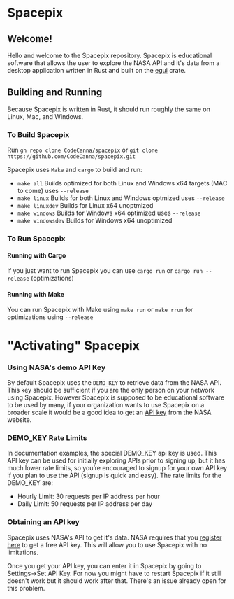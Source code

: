 # Spacepix

## Welcome!
Hello and welcome to the Spacepix repository.  Spacepix is educational software that allows the user to explore the NASA API and it's data from a desktop application written in Rust and built on the [egui](https://github.com/emilk/egui) crate.

## Building and Running
Because Spacepix is written in Rust, it should run roughly the same on Linux, Mac, and Windows.

### To Build Spacepix
Run `gh repo clone CodeCanna/spacepix` or `git clone https://github.com/CodeCanna/spacepix.git`

Spacepix uses `Make` and `cargo` to build and run:
* `make all` Builds optimized for both Linux and Windows x64 targets (MAC to come) uses `--release`
* `make linux` Builds for both Linux and Windows optmized uses `--release`
* `make linuxdev` Builds for Linux x64 unoptmized
* `make windows` Builds for Windows x64 optimized uses `--release`
* `make windowsdev` Builds for Windows x64 unoptimized

### To Run Spacepix

#### Running with Cargo
If you just want to run Spacepix you can use `cargo run` or `cargo run --release` (optimizations)

#### Running with Make
You can run Spacepix with Make using `make run` or `make rrun` for optimizations using `--release`

# "Activating" Spacepix
### Using NASA's demo API Key
By default Spacepix uses the `DEMO_KEY` to retrieve data from the NASA API.  This key should be sufficient if you are the only person on your network using Spacepix.  However Spacepix is supposed to be educational software to be used by many, if your organization wants to use Spacepix on a broader scale it would be a good idea to get an [API key](https://api.nasa.gov/) from the NASA website.

### DEMO_KEY Rate Limits

In documentation examples, the special DEMO_KEY api key is used. This API key can be used for initially exploring APIs prior to signing up, but it has much lower rate limits, so you’re encouraged to signup for your own API key if you plan to use the API (signup is quick and easy). The rate limits for the DEMO_KEY are:

* Hourly Limit: 30 requests per IP address per hour
* Daily Limit: 50 requests per IP address per day

### Obtaining an API key
Spacepix uses NASA's API to get it's data.  NASA requires that you [register here](https://api.nasa.gov/) to get a free API key.  This will allow you to use Spacepix with no limitations.

Once you get your API key, you can enter it in Spacepix by going to Settings->Set API Key.  For now you might have to restart Spacepix if it still doesn't work but it should work after that.  There's an issue already open for this problem.


